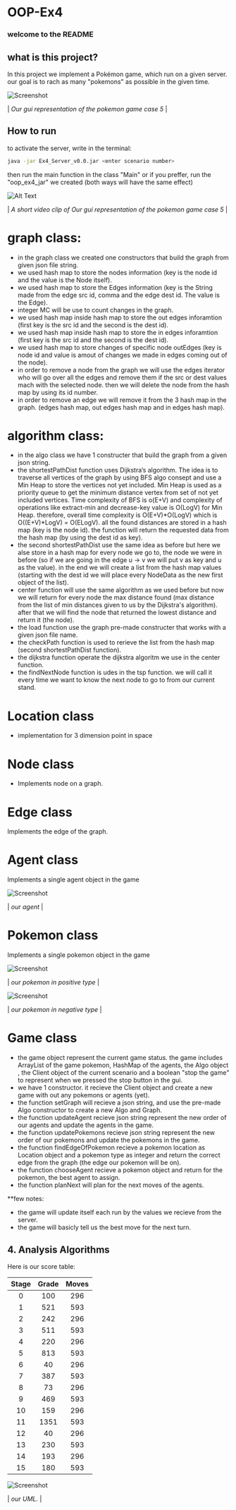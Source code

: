 # OOP-Ex4
### welcome to the README


## what is this project?

In this project we implement a Pokémon game, which run on a given server. our goal is to rach as many "pokemons" as possible in the given time.

![Screenshot](images/case5.png)

| *Our gui representation of the pokemon game case 5* |



## How to run
to activate the server, write in the terminal:
```bash
java -jar Ex4_Server_v0.0.jar <enter scenario number>
```
then run the main function in the class "Main" or if you preffer, run the "oop_ex4_jar" we created (both ways will have the same effect)

![Alt Text](images/pokemon_game_video.gif)


| *A short video clip of Our gui representation of the pokemon game case 5* |


# graph class:
* in the graph class we created one constructors that build the graph from given json file string.
* we used hash map to store the nodes information (key is the node id and the value is the Node itself).
* we used hash map to store the Edges information (key is the String made from the edge src id, comma and the edge dest id. The value is the Edge).
* integer MC will be use to count changes in the graph.
* we used hash map inside hash map to store the out edges inforamtion (first key is the src id and the second is the dest id).
* we used hash map inside hash map to store the in edges inforamtion (first key is the src id and the second is the dest id).
* we used hash map to store changes of specific node outEdges (key is node id and value is amout of changes we made in edges coming out of the node).
* in order to remove a node from the graph we will use the edges iterator who will go over all the edges and remove them if the src or dest values mach with the selected node.
then we will delete the node from the hash map by using its id number.
* in order to remove an edge we will remove it from the 3 hash map in the graph. (edges hash map, out edges hash map and in edges hash map).


# algorithm class:
* in the algo class we have 1 constructer that build the graph from a given json string.
* the shortestPathDist function uses Dijkstra’s algorithm. The idea is to traverse all vertices of the graph by using BFS algo consept and use a Min Heap to store the vertices not yet included. Min Heap is used as a priority queue to get the minimum distance vertex from set of not yet included vertices. Time complexity of BFS is o(E+V) and complexity of operations like extract-min and decrease-key value is O(LogV) for Min Heap. therefore, overall time complexity is O(E+V)*O(LogV) which is O((E+V)*LogV) = O(ELogV). all the found distances are stored in a hash map (key is the node id). the function will return the requested data from the hash map (by using the dest id as key).
* the second shortestPathDist use the same idea as before but here we alse store in a hash map for every node we go to, the node we were in before (so if we are going in the edge u -> v we will put v as key and u as the value). in the end we will create a list from the hash map values (starting with the dest id we will place every NodeData as the new first object of the list).
* center function will use the same algorithm as we used before but now we will return for every node the max distance found (max distance from the list of min distances given to us by the Dijkstra's algorithm). after that we will find the node that returned the lowest distance and return it (the node).
* the load function use the graph pre-made constructer that works with a given json file name.
* the checkPath function is used to rerieve the list from the hash map (second shortestPathDist function).
* the dijkstra function operate the dijkstra algoritm we use in the center function.
* the findNextNode function is udes in the tsp function. we will call it every time we want to know the next node to go to from our current stand.


# Location class
* implementation for 3 dimension point in space



# Node class
* Implements node on a graph.


# Edge class
Implements the edge of the graph.


# Agent class
Implements a single agent object in the game

![Screenshot](images/ash.png)

| *our agent* |


# Pokemon class
Implements a single pokemon object in the game

![Screenshot](images/pika.png)

| *our pokemon in positive type* |



![Screenshot](images/balbazor.png)

| *our pokemon in negative type* |



# Game class
* the game object represent the current game status. the game includes ArrayList of the game pokemon, HashMap of the agents, the Algo object , the Client object of the current scenario and a boolean "stop the game" to represent when we pressed the stop button in the gui.
* we have 1 constructor. it recieve the Client object and create a new game with out any pokemons or agents (yet).
* the function setGraph will recieve a json string, and use the pre-made Algo constructor to create a new Algo and Graph.
* the function updateAgent recieve json string represent the new order of our agents and update the agents in the game.
* the function updatePokemons recieve json string represent the new order of our pokemons and update the pokemons in the game.
* the function findEdgeOfPokemon recieve a pokemon location as Location object and a pokemon type as integer and return the correct edge from the graph (the edge our pokemon will be on).
* the function chooseAgent recieve a pokemon object and return for the pokemon, the best agent to assign.
* the function planNext will plan for the next moves of the agents.

**few notes:
* the game will update itself each run by the values we recieve from the server.
* the game will basicly tell us the best move for the next turn.


## 4. Analysis Algorithms
Here is our score table:

| Stage | Grade | Moves |  
| :---: | :---: |:-----:|     
| 0 | 100 |  296  |
| 1  | 521 |  593  |
| 2  | 242 |  296  |
| 3  | 511 |  593  |
| 4  | 220 | 296   |
| 5  | 813 |  593  |
| 6  | 40 |  296  |
| 7  | 387 |  593  |
| 8  | 73 |  296  |
| 9  | 469 |  593  | 
| 10  | 159 |  296  |
| 11  | 1351 |  593  |
| 12  | 40 |  296  |
| 13  | 230 |  593  |
| 14  | 193 |  296  |
| 15 | 180 |  593  |



![Screenshot](images/UML.png)

| *our UML.* |

